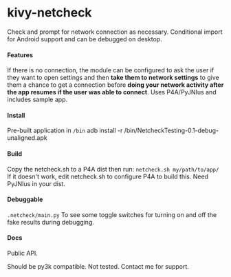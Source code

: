 kivy-netcheck
=============

Check and prompt for network connection as necessary.  Conditional import for Android support and can be debugged on desktop.

#### Features
If there is no connection, the module can be configured to ask the user if they want to open settings and then **take them to network settings** to give them a chance to get a connection before **doing your network activity after the app resumes if the user was able to connect**.  Uses P4A/PyJNIus and includes sample app.

#### Install
Pre-built application in ```/bin```
adb install -r /bin/NetcheckTesting-0.1-debug-unaligned.apk

#### Build
Copy the netcheck.sh to a P4A dist then run:
```netcheck.sh my/path/to/app/```
If it doesn't work, edit netcheck.sh to configure P4A to build this.  Need PyJNIus in your dist. 

#### Debuggable
```.netcheck/main.py``` To see some toggle switches for turning on and off the fake results during debugging.

#### Docs
Public API.

Should be py3k compatible.  Not tested.  Contact me for support.
